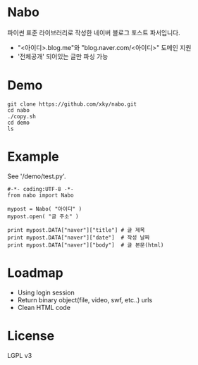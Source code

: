 Nabo
====
파이썬 표준 라이브러리로 작성한 네이버 블로그 포스트 파서입니다.
* "<아이디>.blog.me"와 "blog.naver.com/<아이디>" 도메인 지원
* '전체공개' 되어있는 글만 파싱 가능



Demo
====
```
git clone https://github.com/xky/nabo.git
cd nabo
./copy.sh
cd demo
ls
```



Example
====
See '/demo/test.py'.
```
#-*- coding:UTF-8 -*-
from nabo import Nabo

mypost = Nabo( "아이디" )
mypost.open( "글 주소" )

print mypost.DATA["naver"]["title"] # 글 제목
print mypost.DATA["naver"]["date"]  # 작성 날짜
print mypost.DATA["naver"]["body"]  # 글 본문(html)
```



Loadmap
====
* Using login session
* Return binary object(file, video, swf, etc..) urls
* Clean HTML code



License
====
LGPL v3
